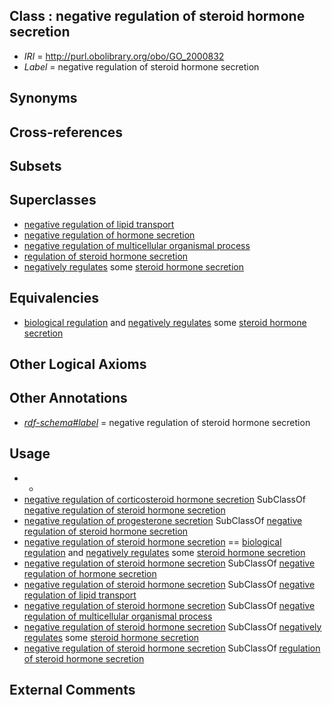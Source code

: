 
## Class : negative regulation of steroid hormone secretion

 * *IRI* = http://purl.obolibrary.org/obo/GO_2000832
 * *Label* = negative regulation of steroid hormone secretion

## Synonyms


## Cross-references


## Subsets


## Superclasses

 * [negative regulation of lipid transport](../../GO/69/GO_0032369.md)
 * [negative regulation of hormone secretion](../../GO/88/GO_0046888.md)
 * [negative regulation of multicellular organismal process](../../GO/41/GO_0051241.md)
 * [regulation of steroid hormone secretion](../../GO/31/GO_2000831.md)
 * [negatively regulates](../../RO/12/RO_0002212.md) some [steroid hormone secretion](../../GO/29/GO_0035929.md)

## Equivalencies

 * [biological regulation](../../GO/07/GO_0065007.md) and [negatively regulates](../../RO/12/RO_0002212.md) some [steroid hormone secretion](../../GO/29/GO_0035929.md)

## Other Logical Axioms


## Other Annotations

 * *[rdf-schema#label](../../el/rdf-schema#label.md)* = negative regulation of steroid hormone secretion

## Usage

 * -
 * [negative regulation of corticosteroid hormone secretion](../../GO/47/GO_2000847.md) SubClassOf [negative regulation of steroid hormone secretion](../../GO/32/GO_2000832.md)
 * [negative regulation of progesterone secretion](../../GO/71/GO_2000871.md) SubClassOf [negative regulation of steroid hormone secretion](../../GO/32/GO_2000832.md)
 * [negative regulation of steroid hormone secretion](../../GO/32/GO_2000832.md) == [biological regulation](../../GO/07/GO_0065007.md) and [negatively regulates](../../RO/12/RO_0002212.md) some [steroid hormone secretion](../../GO/29/GO_0035929.md)
 * [negative regulation of steroid hormone secretion](../../GO/32/GO_2000832.md) SubClassOf [negative regulation of hormone secretion](../../GO/88/GO_0046888.md)
 * [negative regulation of steroid hormone secretion](../../GO/32/GO_2000832.md) SubClassOf [negative regulation of lipid transport](../../GO/69/GO_0032369.md)
 * [negative regulation of steroid hormone secretion](../../GO/32/GO_2000832.md) SubClassOf [negative regulation of multicellular organismal process](../../GO/41/GO_0051241.md)
 * [negative regulation of steroid hormone secretion](../../GO/32/GO_2000832.md) SubClassOf [negatively regulates](../../RO/12/RO_0002212.md) some [steroid hormone secretion](../../GO/29/GO_0035929.md)
 * [negative regulation of steroid hormone secretion](../../GO/32/GO_2000832.md) SubClassOf [regulation of steroid hormone secretion](../../GO/31/GO_2000831.md)

## External Comments

